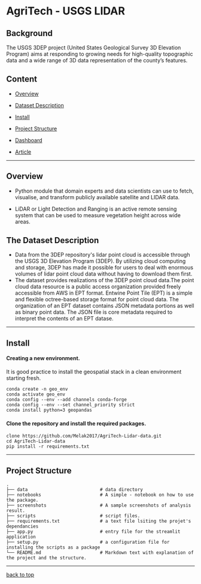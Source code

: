 # AgriTech - USGS LIDAR

## Background

The USGS 3DEP project (United States Geological Survey 3D Elevation Program) aims at responding to growing needs for high-quality topographic data and a wide range of 3D data representation of the county’s features.

## Content

- [Overview](#overview)
- [Dataset Description](#the-dataset-description)
- [Install](#install)
- [Project Structure](#project-structure)

- [Dashboard](#dashboard)
- [Article](#article)

---

## Overview

- Python module that domain experts and data scientists can use to fetch, visualise, and transform publicly available satellite and LIDAR data.

- LiDAR or Light Detection and Ranging is an active remote sensing system that can be used to measure vegetation height across wide areas.

## The Dataset Description

- Data from the 3DEP repository's lidar point cloud is accessible through the USGS 3D Elevation Program (3DEP). By utilizing cloud computing and storage, 3DEP has made it possible for users to deal with enormous volumes of lidar point cloud data without having to download them first.
- The dataset provides realizations of the 3DEP point cloud data.The point cloud data resource is a public access organization provided freely accessible from AWS in EPT format. Entwine Point Tile (EPT) is a simple and flexible octree-based storage format for point cloud data. The organization of an EPT dataset contains JSON metadata portions as well as binary point data. The JSON file is core metadata required to interpret the contents of an EPT datase.

---

## Install

#### Creating a new environment.

It is good practice to install the geospatial stack in a clean environment starting fresh.

```
conda create -n geo_env
conda activate geo_env
conda config --env --add channels conda-forge
conda config --env --set channel_priority strict
conda install python=3 geopandas
```

#### Clone the repository and install the required packages.

```
clone https://github.com/Melak2017/AgriTech-Lidar-data.git
cd AgriTech-Lidar-data
pip install -r requirements.txt
```

---

## Project Structure

    .
    ├── data                           # data directory
    ├── notebooks                      # A simple - notebook on how to use the package.
    ├── screenshots                    # A sample screenshots of analysis result.
    ├── scripts                        # script files.
    ├── requirements.txt               # a text file lsiting the projet's dependancies
    ├── app.py                         # entry file for the streamlit application
    ├── setup.py                       # a configuration file for installing the scripts as a package
    └── README.md                      # Markdown text with explanation of the project and the structure.

---

[back to top](#background)
